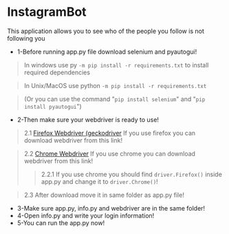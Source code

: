 # InstagramBot

This application allows you to see who of the people you follow is not following you

- 1-Before running app.py file download selenium and pyautogui! 
>In windows use py ```-m pip install -r requirements.txt``` to install required dependencies

>In Unix/MacOS use python ```-m pip install -r requirements.txt``` 

>(Or you can use the command "```pip install selenium```" and "```pip install pyautogui```")
- 2-Then make sure your webdriver is ready to use! 
>2.1 [Firefox Webdriver (geckodriver](https://github.com/mozilla/geckodriver/releases) If you use firefox you can download webdriver from this link!

>2.2 [Chrome Webdriver](https://sites.google.com/a/chromium.org/chromedriver/downloads) If you use chrome you can download webdriver from this link!
>>2.2.1 If you use chrome you should find ```driver.Firefox()``` inside app.py and change it to ```driver.Chrome()```!

>2.3 After download move it in same folder as app.py file!
- 3-Make sure app.py, info.py and webdriver are in the same folder!
- 4-Open info.py and write your login information!
- 5-You can run the app.py now!
